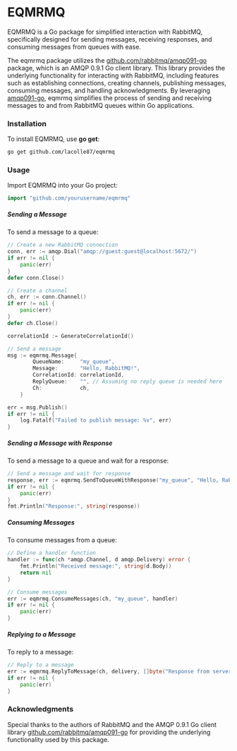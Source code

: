 # EQMRMQ
EQMRMQ is a Go package for simplified interaction with RabbitMQ, specifically designed for sending messages, receiving responses, and consuming messages from queues with ease.

The eqmrmq package utilizes the [github.com/rabbitmq/amqp091-go](https://github.com/rabbitmq/amqp091-go) package, which is an AMQP 0.9.1 Go client library. This library provides the underlying functionality for interacting with RabbitMQ, including features such as establishing connections, creating channels, publishing messages, consuming messages, and handling acknowledgments. By leveraging [amqp091-go](https://github.com/rabbitmq/amqp091-go), eqmrmq simplifies the process of sending and receiving messages to and from RabbitMQ queues within Go applications.

### Installation
To install EQMRMQ, use **go get**:
```bash
go get github.com/lacolle87/eqmrmq
```

### Usage
Import EQMRMQ into your Go project:

```go
import "github.com/yourusername/eqmrmq"
```

##### Sending a Message
To send a message to a queue:

```go
// Create a new RabbitMQ connection
conn, err := amqp.Dial("amqp://guest:guest@localhost:5672/")
if err != nil {
    panic(err)
}
defer conn.Close()

// Create a channel
ch, err := conn.Channel()
if err != nil {
    panic(err)
}
defer ch.Close()

correlationId := GenerateCorrelationId()

// Send a message
msg := eqmrmq.Message{
		QueueName:     "my_queue",
		Message:       "Hello, RabbitMQ!",
		CorrelationId: correlationId,
		ReplyQueue:    "", // Assuming no reply queue is needed here
		Ch:            ch,
	}

err = msg.Publish()
if err != nil {
    log.Fatalf("Failed to publish message: %v", err)
}
```

##### Sending a Message with Response
To send a message to a queue and wait for a response:

```go
// Send a message and wait for response
response, err := eqmrmq.SendToQueueWithResponse("my_queue", "Hello, RabbitMQ!", ch)
if err != nil {
    panic(err)
}
fmt.Println("Response:", string(response))
```
##### Consuming Messages
To consume messages from a queue:

```go
// Define a handler function
handler := func(ch *amqp.Channel, d amqp.Delivery) error {
    fmt.Println("Received message:", string(d.Body))
    return nil
}

// Consume messages
err := eqmrmq.ConsumeMessages(ch, "my_queue", handler)
if err != nil {
    panic(err)
}
```

##### Replying to a Message
To reply to a message:

```go
// Reply to a message
err := eqmrmq.ReplyToMessage(ch, delivery, []byte("Response from server"))
if err != nil {
    panic(err)
}
```

### Acknowledgments
Special thanks to the authors of RabbitMQ and the AMQP 0.9.1 Go client library [github.com/rabbitmq/amqp091-go](https://github.com/rabbitmq/amqp091-go) for providing the underlying functionality used by this package.
